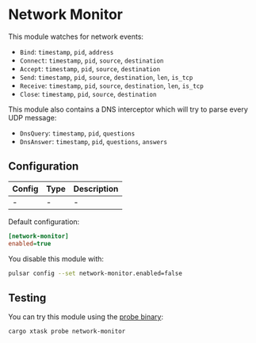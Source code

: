 # Network Monitor

This module watches for network events:

- `Bind`: `timestamp`, `pid`, `address`
- `Connect`: `timestamp`, `pid`, `source`, `destination`
- `Accept`: `timestamp`, `pid`, `source`, `destination`
- `Send`: `timestamp`, `pid`, `source`, `destination`, `len`, `is_tcp`
- `Receive`: `timestamp`, `pid`, `source`, `destination`, `len`, `is_tcp`
- `Close`: `timestamp`, `pid`, `source`, `destination`

This module also contains a DNS interceptor which will try to parse every UDP message:

- `DnsQuery`: `timestamp`, `pid`, `questions`
- `DnsAnswer`: `timestamp`, `pid`, `questions`, `answers`


## Configuration

|Config|Type|Description|
|------|----|-----------|
|-|-|-|

Default configuration:

```ini
[network-monitor]
enabled=true
```

You disable this module with:

```sh
pulsar config --set network-monitor.enabled=false
```

## Testing

You can try this module using the [probe binary](../../pulsar/bin/probe.rs):

```sh
cargo xtask probe network-monitor
```
